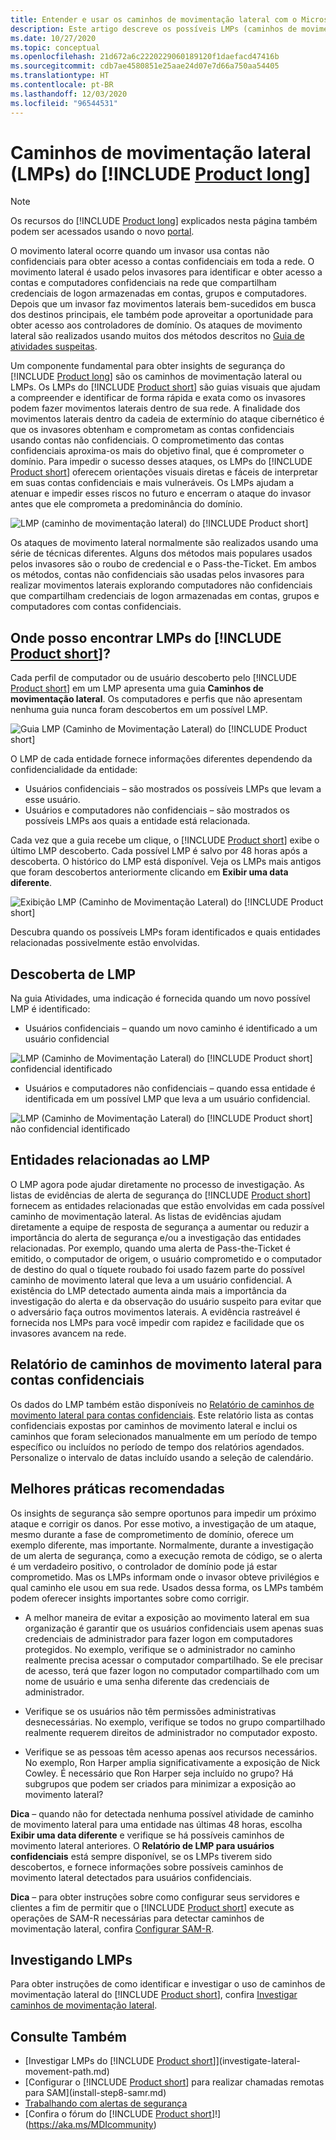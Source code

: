 ```yaml
---
title: Entender e usar os caminhos de movimentação lateral com o Microsoft Defender para Identidade
description: Este artigo descreve os possíveis LMPs (caminhos de movimentação lateral) do Microsoft Defender para Identidade
ms.date: 10/27/2020
ms.topic: conceptual
ms.openlocfilehash: 21d672a6c2220229060189120f1daefacd47416b
ms.sourcegitcommit: cdb7ae4580851e25aae24d07e7d66a750aa54405
ms.translationtype: HT
ms.contentlocale: pt-BR
ms.lasthandoff: 12/03/2020
ms.locfileid: "96544531"
---
```

# <a name="product-long-lateral-movement-paths-lmps"></a>Caminhos de movimentação lateral (LMPs) do [!INCLUDE [Product long](includes/product-long.md)]

> [!NOTE]
> Os recursos do [!INCLUDE [Product long](includes/product-long.md)] explicados nesta página também podem ser acessados usando o novo [portal](https://portal.cloudappsecurity.com).

O movimento lateral ocorre quando um invasor usa contas não confidenciais para obter acesso a contas confidenciais em toda a rede. O movimento lateral é usado pelos invasores para identificar e obter acesso a contas e computadores confidenciais na rede que compartilham credenciais de logon armazenadas em contas, grupos e computadores. Depois que um invasor faz movimentos laterais bem-sucedidos em busca dos destinos principais, ele também pode aproveitar a oportunidade para obter acesso aos controladores de domínio. Os ataques de movimento lateral são realizados usando muitos dos métodos descritos no [Guia de atividades suspeitas](suspicious-activity-guide.md).

Um componente fundamental para obter insights de segurança do [!INCLUDE [Product long](includes/product-long.md)] são os caminhos de movimentação lateral ou LMPs. Os LMPs do [!INCLUDE [Product short](includes/product-short.md)] são guias visuais que ajudam a compreender e identificar de forma rápida e exata como os invasores podem fazer movimentos laterais dentro de sua rede. A finalidade dos movimentos laterais dentro da cadeia de extermínio do ataque cibernético é que os invasores obtenham e comprometam as contas confidenciais usando contas não confidenciais. O comprometimento das contas confidenciais aproxima-os mais do objetivo final, que é comprometer o domínio. Para impedir o sucesso desses ataques, os LMPs do [!INCLUDE [Product short](includes/product-short.md)] oferecem orientações visuais diretas e fáceis de interpretar em suas contas confidenciais e mais vulneráveis. Os LMPs ajudam a atenuar e impedir esses riscos no futuro e encerram o ataque do invasor antes que ele comprometa a predominância do domínio.

![LMP (caminho de movimentação lateral) do [!INCLUDE [Product short](includes/product-short.md)]](media/lmp.png)

Os ataques de movimento lateral normalmente são realizados usando uma série de técnicas diferentes. Alguns dos métodos mais populares usados pelos invasores são o roubo de credencial e o Pass-the-Ticket. Em ambos os métodos, contas não confidenciais são usadas pelos invasores para realizar movimentos laterais explorando computadores não confidenciais que compartilham credenciais de logon armazenadas em contas, grupos e computadores com contas confidenciais.

## <a name="where-can-i-find-product-short-lmps"></a>Onde posso encontrar LMPs do [!INCLUDE [Product short](includes/product-short.md)]?

Cada perfil de computador ou de usuário descoberto pelo [!INCLUDE [Product short](includes/product-short.md)] em um LMP apresenta uma guia **Caminhos de movimentação lateral**. Os computadores e perfis que não apresentam nenhuma guia nunca foram descobertos em um possível LMP.

![Guia LMP (Caminho de Movimentação Lateral) do [!INCLUDE [Product short](includes/product-short.md)]](media/lateral-movement-path-tab.png)

O LMP de cada entidade fornece informações diferentes dependendo da confidencialidade da entidade:

- Usuários confidenciais – são mostrados os possíveis LMPs que levam a esse usuário.
- Usuários e computadores não confidenciais – são mostrados os possíveis LMPs aos quais a entidade está relacionada.

Cada vez que a guia recebe um clique, o [!INCLUDE [Product short](includes/product-short.md)] exibe o último LMP descoberto. Cada possível LMP é salvo por 48 horas após a descoberta. O histórico do LMP está disponível. Veja os LMPs mais antigos que foram descobertos anteriormente clicando em **Exibir uma data diferente**.

![Exibição LMP (Caminho de Movimentação Lateral) do [!INCLUDE [Product short](includes/product-short.md)]](media/lmp-complete.png)

Descubra quando os possíveis LMPs foram identificados e quais entidades relacionadas possivelmente estão envolvidas.

## <a name="lmp-discovery"></a>Descoberta de LMP

Na guia Atividades, uma indicação é fornecida quando um novo possível LMP é identificado:

- Usuários confidenciais – quando um novo caminho é identificado a um usuário confidencial

![LMP (Caminho de Movimentação Lateral) do [!INCLUDE [Product short](includes/product-short.md)] confidencial identificado](media/lmp-activities.png)

- Usuários e computadores não confidenciais – quando essa entidade é identificada em um possível LMP que leva a um usuário confidencial.

![LMP (Caminho de Movimentação Lateral) do [!INCLUDE [Product short](includes/product-short.md)] não confidencial identificado](media/lateral-non-sensitive.png)

## <a name="lmp-related-entities"></a>Entidades relacionadas ao LMP

O LMP agora pode ajudar diretamente no processo de investigação. As listas de evidências de alerta de segurança do [!INCLUDE [Product short](includes/product-short.md)] fornecem as entidades relacionadas que estão envolvidas em cada possível caminho de movimentação lateral. As listas de evidências ajudam diretamente a equipe de resposta de segurança a aumentar ou reduzir a importância do alerta de segurança e/ou a investigação das entidades relacionadas. Por exemplo, quando uma alerta de Pass-the-Ticket é emitido, o computador de origem, o usuário comprometido e o computador de destino do qual o tíquete roubado foi usado fazem parte do possível caminho de movimento lateral que leva a um usuário confidencial. A existência do LMP detectado aumenta ainda mais a importância da investigação do alerta e da observação do usuário suspeito para evitar que o adversário faça outros movimentos laterais. A evidência rastreável é fornecida nos LMPs para você impedir com rapidez e facilidade que os invasores avancem na rede.

## <a name="lateral-movement-paths-to-sensitive-accounts-report"></a>Relatório de caminhos de movimento lateral para contas confidenciais

Os dados do LMP também estão disponíveis no [Relatório de caminhos de movimento lateral para contas confidenciais](investigate-lateral-movement-path.md). Este relatório lista as contas confidenciais expostas por caminhos de movimento lateral e inclui os caminhos que foram selecionados manualmente em um período de tempo específico ou incluídos no período de tempo dos relatórios agendados.  Personalize o intervalo de datas incluído usando a seleção de calendário.

## <a name="preventative-best-practices"></a>Melhores práticas recomendadas

Os insights de segurança são sempre oportunos para impedir um próximo ataque e corrigir os danos. Por esse motivo, a investigação de um ataque, mesmo durante a fase de comprometimento de domínio, oferece um exemplo diferente, mas importante. Normalmente, durante a investigação de um alerta de segurança, como a execução remota de código, se o alerta é um verdadeiro positivo, o controlador de domínio pode já estar comprometido. Mas os LMPs informam onde o invasor obteve privilégios e qual caminho ele usou em sua rede. Usados dessa forma, os LMPs também podem oferecer insights importantes sobre como corrigir.

- A melhor maneira de evitar a exposição ao movimento lateral em sua organização é garantir que os usuários confidenciais usem apenas suas credenciais de administrador para fazer logon em computadores protegidos. No exemplo, verifique se o administrador no caminho realmente precisa acessar o computador compartilhado. Se ele precisar de acesso, terá que fazer logon no computador compartilhado com um nome de usuário e uma senha diferente das credenciais de administrador.

- Verifique se os usuários não têm permissões administrativas desnecessárias. No exemplo, verifique se todos no grupo compartilhado realmente requerem direitos de administrador no computador exposto.

- Verifique se as pessoas têm acesso apenas aos recursos necessários. No exemplo, Ron Harper amplia significativamente a exposição de Nick Cowley. É necessário que Ron Harper seja incluído no grupo? Há subgrupos que podem ser criados para minimizar a exposição ao movimento lateral?

**Dica** – quando não for detectada nenhuma possível atividade de caminho de movimento lateral para uma entidade nas últimas 48 horas, escolha **Exibir uma data diferente** e verifique se há possíveis caminhos de movimento lateral anteriores. O **Relatório de LMP para usuários confidenciais** está sempre disponível, se os LMPs tiverem sido descobertos, e fornece informações sobre possíveis caminhos de movimento lateral detectados para usuários confidenciais.

**Dica** – para obter instruções sobre como configurar seus servidores e clientes a fim de permitir que o [!INCLUDE [Product short](includes/product-short.md)] execute as operações de SAM-R necessárias para detectar caminhos de movimentação lateral, confira [Configurar SAM-R](install-step8-samr.md).

## <a name="investigating-lmps"></a>Investigando LMPs

Para obter instruções de como identificar e investigar o uso de caminhos de movimentação lateral do [!INCLUDE [Product short](includes/product-short.md)], confira [Investigar caminhos de movimentação lateral](investigate-lateral-movement-path.md).

## <a name="see-also"></a>Consulte Também

- [Investigar LMPs do [!INCLUDE [Product short](includes/product-short.md)]](investigate-lateral-movement-path.md)
- [Configurar o [!INCLUDE [Product short](includes/product-short.md)] para realizar chamadas remotas para SAM](install-step8-samr.md)
- [Trabalhando com alertas de segurança](working-with-suspicious-activities.md)
- [Confira o fórum do [!INCLUDE [Product short](includes/product-short.md)]!](https://aka.ms/MDIcommunity)
